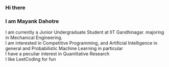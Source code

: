 ### Hi there 
### I am Mayank Dahotre


I am currently a Junior Undergraduate Student at IIT Gandhinagar. majoring in Mechanical Engineering.<br>
I am interested in Competitive Programming, and Artificial Intelligence in general and Probabilistic Machine Learning in particular<br>
I have a peculiar interest in Quantitative Research <br>
I like LeetCoding for fun
<!--
**MD-1507/MD-1507** is a ✨ _special_ ✨ repository because its `README.md` (this file) appears on your GitHub profile.

Here are some ideas to get you started:

- 🔭 I’m currently working on ...
- 🌱 I’m currently learning ...
- 👯 I’m looking to collaborate on ...
- 🤔 I’m looking for help with ...
- 💬 Ask me about ...
- 📫 How to reach me: ...
- 😄 Pronouns: ...
- ⚡ Fun fact: ...
-->
